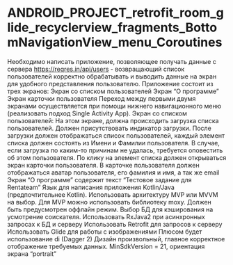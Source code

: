 # ANDROID_PROJECT_retrofit_room_glide_recyclerview_fragments_BottomNavigationView_menu_Coroutines
Необходимо написать приложение, позволяющее получать данные с сервера https://reqres.in/api/users - возвращающий список пользователей корректно обрабатывать и выводить данные на экран для удобного представления пользователю.
Приложение состоит из трех экранов: Экран со списком пользователей Экран “О программе” Экран карточки пользователя
Переход между первыми двумя экранами осуществляется при помощи нижнего навигационного меню (реализовать подход Single Activity App).
Экран со списком пользователей: На этом экране, должна происходить загрузка списка пользователей.
Должен присутствовать индикатор загрузки. После загрузки должен отображаться список пользователей,
каждый элемент списка должен состоять из Имени и Фамилии пользователя.
В случае, если загрузка по каким-то причинам не удалась, требуется оповестить об этом пользователя.
По клику на элемент списка должен открываться экран карточки пользователя.
В карточке пользователя должен отображаться аватар пользователя,
его фамилия и имя, а так же email Экран “О программе” содержит текст “Тестовое задание для Rentateam”
Язык для написания приложения Kotlin/Java (предпочтительнее Kotlin).
Использовать архитектуру MVP или MVVM на выбор. Для MVP можно использовать библиотеку moxy.
Должен быть предусмотрен оффлайн режим. Выбор БД для кэширования на усмотрение соискателя.
Использовать RxJava2 при асинхронных запросах к БД и серверу Использовать Retrofit для запросов к серверу
Использовать Glide для работы с изображениями Плюсом будет использование di (Dagger 2)
Дизайн произвольный, главное корректное отображение требуемых данных.
MinSdkVersion = 21, ориентация экрана “portrait”
